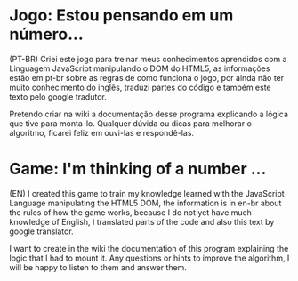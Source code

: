 # Jogo: Estou pensando em um número...

(PT-BR) Criei este jogo para treinar meus conhecimentos aprendidos com a Linguagem JavaScript manipulando o DOM do HTML5, as informações estão em pt-br sobre as regras de como funciona o jogo, por ainda não ter muito conhecimento do inglês, traduzi partes do código e também este texto pelo google tradutor.

Pretendo criar na wiki a documentação desse programa explicando a lógica que tive para monta-lo. Qualquer dúvida ou dicas para melhorar o algoritmo, ficarei feliz em ouvi-las e respondê-las.

# Game: I'm thinking of a number ...

(EN) I created this game to train my knowledge learned with the JavaScript Language manipulating the HTML5 DOM, the information is in en-br about the rules of how the game works, because I do not yet have much knowledge of English, I translated parts of the code and also this text by google translator.

I want to create in the wiki the documentation of this program explaining the logic that I had to mount it. Any questions or hints to improve the algorithm, I will be happy to listen to them and answer them.
